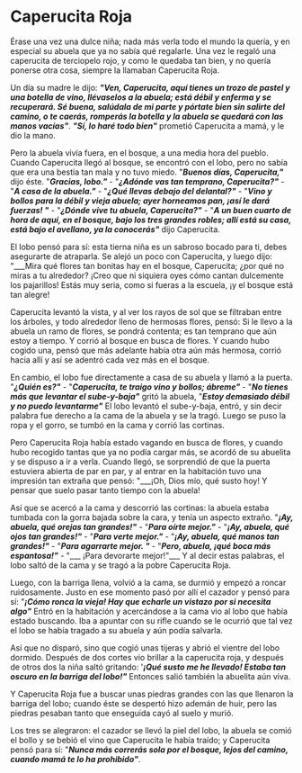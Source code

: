 # Caperucita Roja
Érase una vez una dulce niña; nada más verla todo el mundo la quería, y en especial su abuela que ya no sabía qué regalarle.
Una vez le regaló una caperucita de terciopelo rojo, y como le quedaba tan bien, y no quería ponerse otra cosa, siempre la llamaban Caperucita Roja.

Un día su madre le dijo:
___"Ven, Caperucita, aquí tienes un trozo de pastel y una botella de vino, llévaselos a la abuela; está débil y enferma y se recuperará.
Sé buena, salúdala de mi parte y pórtate bien sin salirte del camino, o te caerás, romperás la botella y la abuela se quedará con las manos vacías"___. 
___"Sí, lo haré todo bien"___ prometió Caperucita a mamá, y le dio la mano.

Pero la abuela vivía fuera, en el bosque, a una media hora del pueblo. Cuando Caperucita llegó al bosque, se encontró con el lobo, pero no sabía que era una bestia tan mala y no tuvo miedo.
"___Buenos días, Caperucita,"___ dijo éste. "___Gracias, lobo."___ - "___¿Adónde vas tan temprano, Caperucita?"___ - "___A casa de la abuela."___ - "___¿Qué llevas debajo del delantal?"___ - "___Vino y bollos para la débil y vieja abuela; ayer horneamos pan, ¡así le dará fuerzas! "___ - "___¿Dónde vive tu abuela, Caperucita?"___ - "___A un buen cuarto de hora de aquí, en el bosque, bajo los tres grandes robles; allí está su casa, está bajo el avellano, ya la conocerás"___ dijo Caperucita. 

El lobo pensó para sí: esta tierna niña es un sabroso bocado para ti, debes asegurarte de atraparla. Se alejó un poco con Caperucita, y luego dijo: "___Mira qué flores tan bonitas hay en el bosque, Caperucita; ¿por qué no miras a tu alrededor? ¡Creo que ni siquiera oyes cómo cantan dulcemente los pajarillos! Estás muy seria, como si fueras a la escuela, ¡y el bosque está tan alegre!

Caperucita levantó la vista, y al ver los rayos de sol que se filtraban entre los árboles, y todo alrededor lleno de hermosas flores, pensó: Si le llevo a la abuela un ramo de flores, se pondrá contenta; es tan temprano que aún estoy a tiempo. Y corrió al bosque en busca de flores. Y cuando hubo cogido una, pensó que más adelante había otra aún más hermosa, corrió hacia allí y así se adentró cada vez más en el bosque.

En cambio, el lobo fue directamente a casa de su abuela y llamó a la puerta. "___¿Quién es?"___ - "___Caperucita, te traigo vino y bollos; ábreme"___ - "___No tienes más que levantar el sube-y-baja"___ gritó la abuela, "___Estoy demasiado débil y no puedo levantarme"___ El lobo levantó el sube-y-baja, entró, y sin decir palabra fue derecho a la cama de la abuela y se la tragó. Luego se puso la ropa y el gorro, se tumbó en la cama y corrió las cortinas.

Pero Caperucita Roja había estado vagando en busca de flores, y cuando hubo recogido tantas que ya no podía cargar más, se acordó de su abuelita y se dispuso a ir a verla. Cuando llegó, se sorprendió de que la puerta estuviera abierta de par en par, y al entrar en la habitación tuvo una impresión tan extraña que pensó: "___¡Oh, Dios mío, qué susto hoy! Y pensar que suelo pasar tanto tiempo con la abuela!

Así que se acercó a la cama y descorrió las cortinas: la abuela estaba tumbada con la gorra bajada sobre la cara, y tenía un aspecto extraño. "___¡Ay, abuela, qué orejas tan grandes!"___ - "___Para oírte mejor."___ - "___¡Ay, abuela, qué ojos tan grandes!"___ - "___Para verte mejor."___ - "___¡Ay, abuela, qué manos tan grandes!"___ - "___Para agarrarte mejor. "___ - "___Pero, abuela, ¡qué boca más espantosa!"___ - "___ ¡Para devorarte mejor!"___ Y al decir estas palabras, el lobo saltó de la cama y se tragó a la pobre Caperucita Roja.


Luego, con la barriga llena, volvió a la cama, se durmió y empezó a roncar ruidosamente. Justo en ese momento pasó por allí el cazador y pensó para sí: "___¡Cómo ronca la vieja! Hay que echarle un vistazo por si necesita algo"___ Entró en la habitación y acercándose a la cama vio al lobo que había estado buscando. Iba a apuntar con su rifle cuando se le ocurrió que tal vez el lobo se había tragado a su abuela y aún podía salvarla.

Así que no disparó, sino que cogió unas tijeras y abrió el vientre del lobo dormido. Después de dos cortes vio brillar a la caperucita roja, y después de otros dos la niña saltó gritando: '___¡Qué susto me he llevado! Estaba tan oscuro en la barriga del lobo!"___ Entonces salió también la abuelita aún viva.

Y Caperucita Roja fue a buscar unas piedras grandes con las que llenaron la barriga del lobo; cuando éste se despertó hizo ademán de huir, pero las piedras pesaban tanto que enseguida cayó al suelo y murió.

Los tres se alegraron: el cazador se llevó la piel del lobo, la abuela se comió el bollo y se bebió el vino que Caperucita le había traído; y Caperucita pensó para sí: "___Nunca más correrás sola por el bosque, lejos del camino, cuando mamá te lo ha prohibido"___.